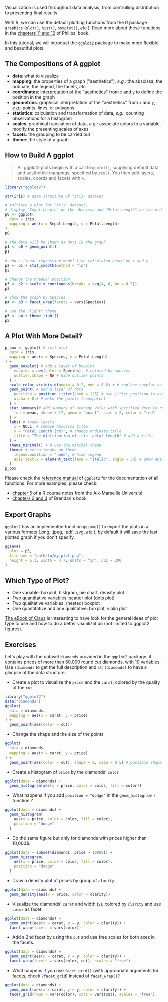 <!-- ## Visualization with ggplot2 -->

Visualization is used throughout data analysis, from controlling distribution to presenting final results.

With R, we can use the default plotting functions from the R package <code>graphics</code>
(`plot()`, `hist()`, `boxplot()`, *etc.*).
Read more about these functions in the [chapters 11 and 12](https://bookdown.org/ndphillips/YaRrr/plotting1.html) of Philips’ book.

In this tutorial, we will introduct the <code>[ggplot2](https://ggplot2.tidyverse.org/index.html)</code> package to make more flexible and beautiful plots.


## The Compositions of A ggplot

* **data**: what to visualize
* **mapping**: the properties of a graph ("aesthetics"), *e.g.*: the abscissa, the ordinate, the legend, the facets, *etc.*
* **coordinates**: interpretation of the "aesthetics" from `x` and `y` to define the position in the graph
* **geometries**: graphical interpretation of the "aesthetics" from `x` and `y`, *e.g.*: points, lines, or polygons
* **statistics**: calculation and transformation of data, *e.g.*: counting observations for a histogram
* **scales**: graphical translation of data, *e.g.*: associate colors to a variable, modify the presenting scales of axes
* **facets**: the grouping to be carried out
* **theme**: the style of a graph

## How to Build A ggplot

> All ggplot2 plots begin with a call to `ggplot()`, supplying default data and aesthethic mappings, specified by `aes()`. You then add layers, scales, coords and facets with `+`.

```r
library("ggplot2")

str(iris) # data structure of "iris" dataset

# initiate a plot for "iris" dataset, 
# display "Sepal.Length" on the abscissa and "Petal.Length" on the ordinate
p0 <- ggplot(
  data = iris,
  mapping = aes(x = Sepal.Length, y = Petal.Length)
)
p0

# the data will be shown as dots in the graph
p1 <- p0 + geom_point()
p1

# add a linear regression model line calculated based on x and y
p2 <- p1 + stat_smooth(method = "lm")
p2

# change the breaks' position
p3 <- p2 + scale_x_continuous(breaks = seq(4, 8, by = 0.5))
p3

# show the graph by Species
p4 <- p3 + facet_wrap(facets = vars(Species))

# use the "light" theme
p5 <- p4 + theme_light()
p5
```

## A Plot With More Detail?

```r
p_box <- ggplot( # init plot
  data = iris,
  mapping = aes(x = Species, y = Petal.Length)
) +
  geom_boxplot( # add a layer of boxplot
    mapping = aes(color = Species), # colored by species
    outlier.shape = NA # hide outlier points
  ) + 
  scale_color_viridis_d(begin = 0.2, end = 0.8) + # replace boxplot color by viridis palette
  geom_point( # add a layer of dots
    position = position_jitter(seed = 123) # use jitter position to avoid overlapping
    alpha = 0.5 # make the points transparent
  ) +
  stat_summary(# add summary of average value with specified form (a red point of shape 17 and size 2)
    fun = mean, shape = 17, geom = "point", size = 2, color = "red"
  ) +
  labs( # tweak labels
    x = NULL, # remove abscissa title
    y = "Petal Length (cm)", # change ordinate title
    title = "The distribution of iris' petal length" # add a title
  ) +
  theme_minimal() + # use the minimal theme
  theme( # extra tweaks on theme
    legend.position = "none", # hide legend
    axis.text.x = element_text(face = "italic", angle = 30) # show abscissa text at 30° angle with italic font face
  )
p_box
```

Please check the [reference manual](https://ggplot2.tidyverse.org/reference/index.html) of `ggplot2` for the documentation of all functions. For more examples, please check:

* [chapter 5](https://egallic.fr/Enseignement/R/Book/graphiques.html) of a R course notes from the Aix-Marseille Université
* [chapters 2 and 3](https://bookdown.org/ansellbr/WEHI_tidyR_course_book/making-beautiful-plots.html) of Brendan's book


## Export Graphs

`ggplot2` has an implemented function `ggsave()` to export the plots in a various formats (.png, .jpeg, .pdf, .svg, *etc.*),
by default it will save the last plotted graph if you don't specify.

```r
ggsave(
  plot = p5,
  filename = "path/to/my_plot.png",
  height = 6.3, width = 4.7, units = "in", dpi = 200
)
```

## Which Type of Plot?

* One variable: boxplot, histgram, pie chart, density plot
* Two quantitative variables: scatter plot (dots plot)
* Two qualitative variables: (nested) boxplot
* One quantitative and one qualitative: boxplot, violin plot

[The eBook of Claus](https://clauswilke.com/dataviz/) is interesting to have look for the general ideas of plot type to use and how to do a better visualization (not limited to ggplot2 figures).

## Exercises

Let's play with the dataset `diamonds` provided in the `ggplot2` package,
it contains prices of more than 50,000 round cut diamonds, with 10 variables.
Use `?diamonds` to get the full description and `str(diamonds)` to have a glimpse of the data structure.

* Create a plot to visualize the `price` and the `carat`, colored by the quality of the `cut`

```r
library("ggplot2")
data("diamonds")
ggplot(
  data = diamonds,
  mapping = aes(x = carat, y = price)
) +
  geom_point(aes(color = cut))
```

* Change the shape and the size of the points

```r
ggplot(
  data = diamonds,
  mapping = aes(x = carat, y = price)
) +
  geom_point(aes(color = cut), shape = 2, size = 0.5) # possible shape `?pch`
```

* Create a histogram of `price` by the diamonds' `color`

```r
ggplot(data = diamonds) +
  geom_histogram(aes(x = price, color = color, fill = color))
```

* What happens if you add `position = "dodge"` in the `geom_histogram()` function ?

```r
ggplot(data = diamonds) +
  geom_histogram(
    aes(x = price, color = color, fill = color),
    position = "dodge"
  )
```

* Do the same figure but only for diamonds with prices higher than 10,000$.

```r
ggplot(data = subset(diamonds, price > 10000)) +
  geom_histogram(
    aes(x = price, color = color, fill = color),
    position = "dodge"
  )
```

* Draw a density plot of prices by group of `clarity`.

```r
ggplot(data = diamonds) +
  geom_density(aes(x = price, color = clarity))
```

* Visualize the diamonds' `carat` and width (`y`), colored by `clarity` and use `color` as facet.

```r
ggplot(data = diamonds) +
  geom_point(aes(x = carat, y = y, color = clarity)) +
  facet_wrap(facets = vars(color))
```

* Add a 2nd facet by using the `cut` and use free scales for both axes in the facets.

```r
ggplot(data = diamonds) +
  geom_point(aes(x = carat, y = y, color = clarity)) +
  facet_wrap(facets = vars(color, cut), scales = "free")
```

* What happens if you use `facet_grid()` (with appropriate arguments for facets, check `?facet_grid`) instead of `facet_wrap()`?

```r
ggplot(data = diamonds) +
  geom_point(aes(x = carat, y = y, color = clarity)) +
  facet_grid(rows = vars(color), cols = vars(cut), scales = "free")
```


